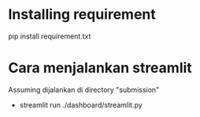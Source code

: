 # Installing requirement
pip install requirement.txt

# Cara menjalankan streamlit
Assuming dijalankan di directory "submission"
- streamlit run ./dashboard/streamlit.py

